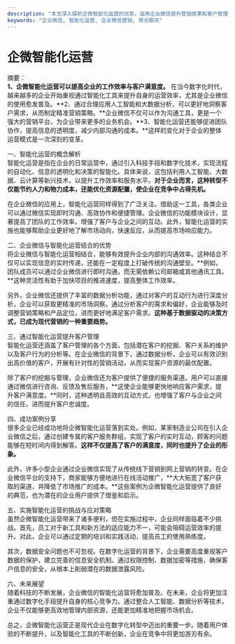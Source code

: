 ```yaml
---
description: "本文深入探析企微智能化运营的优势，运用企业微信提升营销效果和客户管理能力，助力企业数字化转型。"
keywords: "企业微信, 智能化运营, 企业微信营销, 聚合聊天"
---
```

# 企微智能化运营

摘要：  
**1、企微智能化运营可以提高企业的工作效率与客户满意度。** 在当今数字化时代，越来越多的企业开始重视通过智能化工具来提升自身的运营效率，尤其是企业微信的使用愈发普及。**2、通过合理应用人工智能和大数据分析，可以更好地洞察客户需求，从而制定精准营销策略。**企业微信不仅可以作为沟通工具，更是一个强大的营销平台，为企业带来更多的业务机会。**3、智能化运营还能够促进团队协作，提高信息的透明度，减少内部沟通的成本。**这样的变化对于企业的整体运营模式是一次深刻的变革。

一、智能化运营的概念解析  
智能化运营是指在企业的日常运营中，通过引入科技手段和数字化技术，实现流程的自动化、信息的透明化和决策的智能化。具体来说，这包括利用人工智能、大数据、云计算等新兴技术，以提升工作效率和服务水平。**对于企业而言，这种转型不仅能节约人力和物力成本，还能优化资源配置，使企业在竞争中占得先机。**

在企业微信的应用上，智能化运营同样得到了广泛关注。借助这一工具，各类企业可以通过微信实现即时沟通、高效协作和便捷管理。企业微信的功能模块设计，显著提高了团队的工作效率，增强了客户与企业之间的互动。此外，智能化运营的实施也能够帮助企业更好地了解市场动向，快速反应，从而提高市场响应能力。

二、企业微信与智能化运营结合的优势  
将企业微信与智能化运营相结合，能够有效提升企业内部的沟通效率。这种结合不仅可以实现信息的实时传递，还能在一定程度上打破传统的沟通壁垒。**例如，团队成员可以通过企业微信进行即时沟通，而无需依赖公司邮箱或其他通讯工具。**这种灵活性有助于加快项目的推进速度，提高整体工作效率。

另外，企业微信还提供了丰富的数据分析功能，通过对客户的互动行为进行深度分析，企业可以获取更精准的市场洞察。通过分析客户的需求和偏好，企业能够及时调整营销策略和产品定位，进而更好地满足客户需求。**这种基于数据驱动的决策方式，已成为现代营销的一种重要趋势。**

三、通过智能化运营提升客户管理  
智能化运营还涵盖了客户管理的各个方面，包括潜在客户的挖掘、客户关系的维护以及客户行为的分析等。在企业微信的背景下，通过数据分析，企业可以有效识别出高价值的客户，开展有针对性的营销活动，从而实现客户资源的最优配置。

除了客户的挖掘与管理，企业微信还为客户提供了便捷的服务渠道。用户可以直接通过微信进行咨询、反馈及售后服务，**这使企业能够更快地响应客户需求，提升客户满意度。**同时，这种透明且高效的互动方式，也增强了客户与企业之间的信任，进而提升客户忠诚度。

四、成功案例分享  
很多企业已经成功地将企微智能化运营落到实处。例如，某家制造业公司在引入企业微信之后，通过创建专属的客户服务群组，实现了客户的实时互动，顾客的问题能够在短时间内得到解答。**这样不仅提高了客户的满意度，同时也提升了企业的形象。**

此外，许多小型企业通过企业微信实现了从传统线下营销到网上营销的转变。在企业微信平台的支持下，商家能够方便地进行在线活动推广，**大大拓宽了客户获取的渠道，并降低了市场推广的成本。**这些案例为企微智能化运营提供了良好的典范，也为潜在的企业用户提供了借鉴和启示。

五、实施智能化运营的挑战与应对策略  
虽然企微智能化运营带来了诸多便利，但在实施过程中，企业同样面临着不少挑战。首先，员工对于新工具和新方法的适应能力不一，可能会阻碍运营效率的提升。对此，企业可以通过定期的培训和实践活动，提高员工的使用熟练度。

其次，数据安全问题也不可忽视。在数字化运营的背景下，企业需要高度重视客户数据的保护，建立完善的信息安全机制。通过权限控制、数据加密等措施，确保客户信息的安全，从根本上削弱潜在的数据泄露风险。

六、未来展望  
随着科技的不断发展，企业微信的智能化运营将愈加普及。在未来，企业将更加注重通过数字化手段提升自身的核心竞争力。通过整合人工智能、数据分析等技术，企业不仅能够更高效地管理内部资源，还能更加精准地把握市场机会。

总之，企微智能化运营正是现代企业在数字化转型中迈出的重要一步。随着用户体验的不断提升，以及智能化工具的不断创新，企业在竞争中将更加游刃有余。
